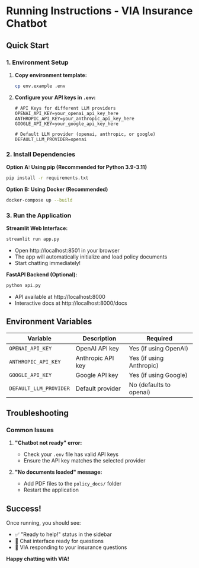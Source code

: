 # Running Instructions - VIA Insurance Chatbot

## Quick Start

### 1. Environment Setup

1. **Copy environment template:**
   ```bash
   cp env.example .env
   ```

2. **Configure your API keys in `.env`:**
   ```env
   # API Keys for different LLM providers
   OPENAI_API_KEY=your_openai_api_key_here
   ANTHROPIC_API_KEY=your_anthropic_api_key_here
   GOOGLE_API_KEY=your_google_api_key_here
   
   # Default LLM provider (openai, anthropic, or google)
   DEFAULT_LLM_PROVIDER=openai
   ```

### 2. Install Dependencies

**Option A: Using pip (Recommended for Python 3.9-3.11)**
```bash
pip install -r requirements.txt
```

**Option B: Using Docker (Recommended)**
```bash
docker-compose up --build
```

### 3. Run the Application

**Streamlit Web Interface:**
```bash
streamlit run app.py
```
- Open http://localhost:8501 in your browser
- The app will automatically initialize and load policy documents
- Start chatting immediately!

**FastAPI Backend (Optional):**
```bash
python api.py
```
- API available at http://localhost:8000
- Interactive docs at http://localhost:8000/docs

## Environment Variables
| Variable | Description | Required |
|----------|-------------|----------|
| `OPENAI_API_KEY` | OpenAI API key | Yes (if using OpenAI) |
| `ANTHROPIC_API_KEY` | Anthropic API key | Yes (if using Anthropic) |
| `GOOGLE_API_KEY` | Google API key | Yes (if using Google) |
| `DEFAULT_LLM_PROVIDER` | Default provider | No (defaults to openai) |

## Troubleshooting

### Common Issues

1. **"Chatbot not ready" error:**
   - Check your `.env` file has valid API keys
   - Ensure the API key matches the selected provider

2. **"No documents loaded" message:**
   - Add PDF files to the `policy_docs/` folder
   - Restart the application

## Success!

Once running, you should see:
- ✅ "Ready to help!" status in the sidebar
- 💬 Chat interface ready for questions
- 🤖 VIA responding to your insurance questions

**Happy chatting with VIA!**
